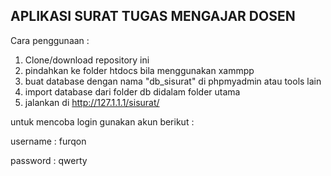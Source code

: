 ## APLIKASI SURAT TUGAS MENGAJAR DOSEN

Cara penggunaan :
1. Clone/download repository ini
2. pindahkan ke folder htdocs bila menggunakan xammpp
3. buat database dengan nama "db_sisurat" di phpmyadmin atau tools lain
4. import database dari folder db didalam folder utama
5. jalankan di http://127.1.1.1/sisurat/

untuk mencoba login gunakan akun berikut : 

username : furqon

password : qwerty

